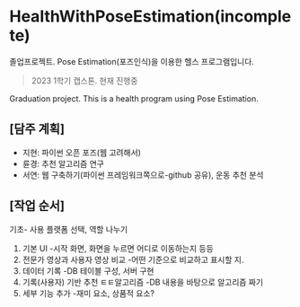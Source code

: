 # HealthWithPoseEstimation(incomplete)

졸업프로젝트. Pose Estimation(포즈인식)을 이용한 헬스 프로그램입니다. 

>2023 1학기 캡스톤. 현재 진행중

Graduation project. This is a health program using Pose Estimation.

## [담주 계획]
- 지현: 파이썬 오픈 포즈(웹 고려해서)
- 륜경: 추천 알고리즘 연구
- 서연: 웹 구축하기(파이썬 프레임워크쪽으로-github 공유), 운동 추천 분석


## [작업 순서]
기초- 사용 플랫폼 선택, 역할 나누기

1. 기본 UI
    -시작 화면, 화면을 누르면 어디로 이동하는지 등등
2. 전문가 영상과 사용자 영상 비교
    -어떤 기준으로 비교하고 표시할 지.
3. 데이터 기록
    -DB 테이블 구성, 서버 구현
4. 기록(사용자) 기반 추천 ㅌㅌ알고리즘
    -DB 내용을 바탕으로 알고리즘 짜기
5. 세부 기능 추가
    -재미 요소, 상품적 요소?
